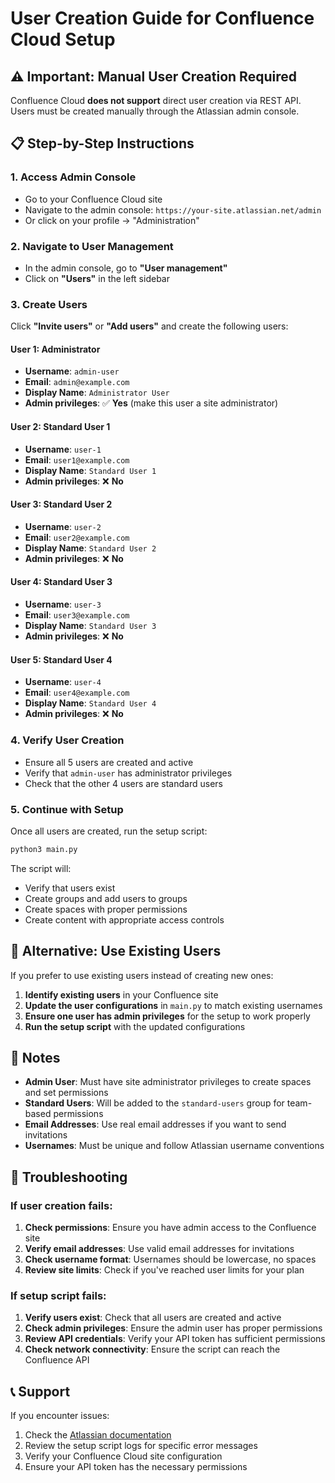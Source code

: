 # User Creation Guide for Confluence Cloud Setup

## ⚠️ Important: Manual User Creation Required

Confluence Cloud **does not support** direct user creation via REST API. Users must be created manually through the Atlassian admin console.

## 📋 Step-by-Step Instructions

### 1. Access Admin Console
- Go to your Confluence Cloud site
- Navigate to the admin console: `https://your-site.atlassian.net/admin`
- Or click on your profile → "Administration"

### 2. Navigate to User Management
- In the admin console, go to **"User management"**
- Click on **"Users"** in the left sidebar

### 3. Create Users
Click **"Invite users"** or **"Add users"** and create the following users:

#### User 1: Administrator
- **Username**: `admin-user`
- **Email**: `admin@example.com`
- **Display Name**: `Administrator User`
- **Admin privileges**: ✅ **Yes** (make this user a site administrator)

#### User 2: Standard User 1
- **Username**: `user-1`
- **Email**: `user1@example.com`
- **Display Name**: `Standard User 1`
- **Admin privileges**: ❌ **No**

#### User 3: Standard User 2
- **Username**: `user-2`
- **Email**: `user2@example.com`
- **Display Name**: `Standard User 2`
- **Admin privileges**: ❌ **No**

#### User 4: Standard User 3
- **Username**: `user-3`
- **Email**: `user3@example.com`
- **Display Name**: `Standard User 3`
- **Admin privileges**: ❌ **No**

#### User 5: Standard User 4
- **Username**: `user-4`
- **Email**: `user4@example.com`
- **Display Name**: `Standard User 4`
- **Admin privileges**: ❌ **No**

### 4. Verify User Creation
- Ensure all 5 users are created and active
- Verify that `admin-user` has administrator privileges
- Check that the other 4 users are standard users

### 5. Continue with Setup
Once all users are created, run the setup script:
```bash
python3 main.py
```

The script will:
- Verify that users exist
- Create groups and add users to groups
- Create spaces with proper permissions
- Create content with appropriate access controls

## 🔧 Alternative: Use Existing Users

If you prefer to use existing users instead of creating new ones:

1. **Identify existing users** in your Confluence site
2. **Update the user configurations** in `main.py` to match existing usernames
3. **Ensure one user has admin privileges** for the setup to work properly
4. **Run the setup script** with the updated configurations

## 📝 Notes

- **Admin User**: Must have site administrator privileges to create spaces and set permissions
- **Standard Users**: Will be added to the `standard-users` group for team-based permissions
- **Email Addresses**: Use real email addresses if you want to send invitations
- **Usernames**: Must be unique and follow Atlassian username conventions

## 🚨 Troubleshooting

### If user creation fails:
1. **Check permissions**: Ensure you have admin access to the Confluence site
2. **Verify email addresses**: Use valid email addresses for invitations
3. **Check username format**: Usernames should be lowercase, no spaces
4. **Review site limits**: Check if you've reached user limits for your plan

### If setup script fails:
1. **Verify users exist**: Check that all users are created and active
2. **Check admin privileges**: Ensure the admin user has proper permissions
3. **Review API credentials**: Verify your API token has sufficient permissions
4. **Check network connectivity**: Ensure the script can reach the Confluence API

## 📞 Support

If you encounter issues:
1. Check the [Atlassian documentation](https://confluence.atlassian.com/)
2. Review the setup script logs for specific error messages
3. Verify your Confluence Cloud site configuration
4. Ensure your API token has the necessary permissions
